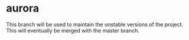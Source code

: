 # aurora

This branch will be used to maintain the unstable versions of the project. This will eventually be merged with the master branch.

